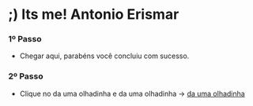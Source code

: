 # ;) Its me! Antonio Erismar

### 1º Passo
- Chegar aqui, parabéns você concluiu com sucesso.

### 2º Passo
- Clique no da uma olhadinha e da uma olhadinha -> [da uma olhadinha](cv.pdf)
